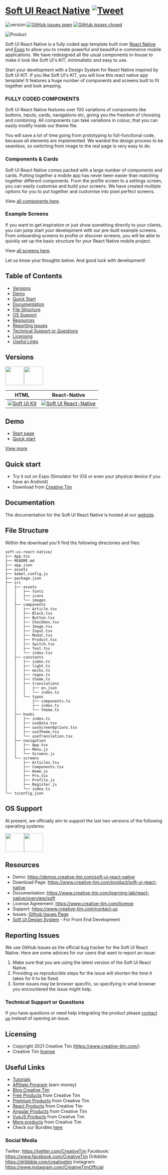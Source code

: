 # [Soft UI React Native](https://demos.creative-tim.com/soft-ui-react-native/index.html) [![Tweet](https://img.shields.io/twitter/url/http/shields.io.svg?style=social&logo=twitter)](https://twitter.com/home?status=soft-ui%20React%20Native,%20a%20cool%20NowUI%20React%20Native%20App%20Template%20%E2%9D%A4%EF%B8%8F%20https%3A//bit.ly/2KAj86H%20%23reactnative%20%23NowUI%20%23designsystem%20%23developers%20via%20%40CreativeTim)

![version](https://img.shields.io/badge/version-1.0.1-blue.svg)  [![GitHub issues open](https://img.shields.io/github/issues/creativetimofficial/ct-soft-ui-react-native.svg?style=flat)](https://github.com/creativetimofficial/ct-soft-ui-react-native/issues?q=is%3Aopen+is%3Aissue) [![GitHub issues closed](https://img.shields.io/github/issues-closed-raw/creativetimofficial/ct-soft-ui-react-native.svg?maxAge=2592000)](https://github.com/creativetimofficial/ct-soft-ui-react-native/issues?q=is%3Aissue+is%3Aclosed)

![Product](https://s3.amazonaws.com/creativetim_bucket/products/490/original/opt_soft_ui_react_native_thumbnail.jpg)

Soft UI React Native is a fully coded app template built
over [React Native](https://facebook.github.io/react-native/?ref=creativetim)
and [Expo](https://expo.io/?ref=creativetim) to allow you to create powerful and beautiful e-commerce mobile
applications. We have redesigned all the usual components in-house to make it look like Soft UI's KIT, minimalistic and
easy to use.

Start your development with a Design System for React Native inspired by Soft UI KIT. If you like Soft UI's KIT, you
will love this react native app template! It features a huge number of components and screens built to fit together and
look amazing.

### FULLY CODED COMPONENTS

Soft UI React Native features over 100 variations of components like buttons, inputs, cards, navigations etc, giving you
the freedom of choosing and combining. All components can take variations in colour, that you can easily modify inside
our theme file.

You will save a lot of time going from prototyping to full-functional code, because all elements are implemented. We
wanted the design process to be seamless, so switching from image to the real page is very easy to do.

### Components & Cards

Soft UI React Native comes packed with a large number of components and cards. Putting together a mobile app has never
been easier than matching together different components. From the profile screen to a settings screen, you can easily
customise and build your screens. We have created multiple options for you to put together and customise into pixel
perfect screens.

View [all components here](https://demos.creative-tim.com/soft-ui-react-native/).

### Example Screens

If you want to get inspiration or just show something directly to your clients, you can jump start your development with
our pre-built example screens. From onboarding screens to profile or discover screens, you will be able to quickly set
up the basic structure for your React Native mobile project.

View [all screens here](https://demos.creative-tim.com/soft-ui-react-native/#screens).

Let us know your thoughts below. And good luck with development!


## Table of Contents

* [Versions](#versions)
* [Demo](#demo)
* [Quick Start](#quick-start)
* [Documentation](#documentation)
* [File Structure](#file-structure)
* [OS Support](#os-support)
* [Resources](#resources)
* [Reporting Issues](#reporting-issues)
* [Technical Support or Questions](#technical-support-or-questions)
* [Licensing](#licensing)
* [Useful Links](#useful-links)

## Versions

[<img src="https://github.com/creativetimofficial/public-assets/blob/master/logos/html-logo.jpg?raw=true" width="60" height="60" />](https://www.creative-tim.com/product/soft-ui-kit-pro)[<img src="https://github.com/creativetimofficial/public-assets/blob/master/logos/react-native-logo.jpg?raw=true" width="60" height="60" />](https://www.creative-tim.com/product/soft-ui-react-native)

| HTML                                                                                                                                                                                  | React-Native                                                                                                                                                                                              |
|---------------------------------------------------------------------------------------------------------------------------------------------------------------------------------------|-----------------------------------------------------------------------------------------------------------------------------------------------------------------------------------------------------------|
| [![Soft UI Kit](https://s3.amazonaws.com/creativetim_bucket/products/448/original/opt_sds_free_thumbnail.jpg?1614876201)](https://www.creative-tim.com/product/soft-ui-design-system) | [![Soft UI React-Native](https://s3.amazonaws.com/creativetim_bucket/products/490/original/opt_soft_ui_react_native_thumbnail.jpg?1625576346)](https://www.creative-tim.com/product/soft-ui-react-native) |

## Demo

- [Start page](https://demos.creative-tim.com/soft-ui-react-native)
- [Quick start](https://www.creative-tim.com/learning-lab/react-native/quick-start/soft)

[View more](https://demos.creative-tim.com/soft-ui-react-native)

## Quick start

- Try it out on Expo (Simulator for iOS or even your physical device if you have an Android)
- Download from [Creative Tim](https://www.creative-tim.com/product/soft-ui-react-native)


## Documentation

The documentation for the Soft UI React Native is hosted at
our [website](https://www.creative-tim.com/learning-lab/react-native/overview/soft).


## File Structure
Within the download you'll find the following directories and files:

```
soft-ui-react-native/
├── App.tsx
├── README.md
├── app.json
├── assets
├── babel.config.js
├── package.json
├── src
│   ├── assets
│   │   ├── fonts
│   │   ├── icons
│   │   └── images
│   ├── components
│   │   ├── Article.tsx
│   │   ├── Block.tsx
│   │   ├── Button.tsx
│   │   ├── Checkbox.tsx
│   │   ├── Image.tsx
│   │   ├── Input.tsx
│   │   ├── Modal.tsx
│   │   ├── Product.tsx
│   │   ├── Switch.tsx
│   │   ├── Text.tsx
│   │   └── index.tsx
│   ├── constants
│   │   ├── index.ts
│   │   ├── light.ts
│   │   ├── mocks.ts
│   │   ├── regex.ts
│   │   ├── theme.ts
│   │   ├── translations
│   │   │   ├── en.json
│   │   │   └── index.ts
│   │   └── types
│   │       ├── components.ts
│   │       ├── index.ts
│   │       └── theme.ts
│   ├── hooks
│   │   ├── index.ts
│   │   ├── useData.tsx
│   │   ├── useScreenOptions.tsx
│   │   ├── useTheme.tsx
│   │   └── useTranslation.tsx
│   ├── navigation
│   │   ├── App.tsx
│   │   ├── Menu.js
│   │   └── Screens.js
│   └── screens
│       ├── Articles.tsx
│       ├── Components.tsx
│       ├── Home.js
│       ├── Pro.tsx
│       ├── Profile.js
│       ├── Register.js
│       └── index.ts
└── tsconfig.json
```


## OS Support

At present, we officially aim to support the last two versions of the following operating systems:

[<img src="https://raw.githubusercontent.com/creativetimofficial/ct-material-kit-pro-react-native/master/assets/android-logo.png" width="60" height="60" />](https://www.creative-tim.com/product/soft-ui-react-native)[<img src="https://raw.githubusercontent.com/creativetimofficial/ct-material-kit-pro-react-native/master/assets/apple-logo.png" width="60" height="60" />](https://www.creative-tim.com/product/soft-ui-react-native)

## Resources

- Demo: <https://demos.creative-tim.com/soft-ui-react-native>
- Download Page: <https://www.creative-tim.com/product/soft-ui-react-native>
- Documentation: <https://www.creative-tim.com/learning-lab/react-native/overview/soft>
- License Agreement: <https://www.creative-tim.com/license>
- Support: <https://www.creative-tim.com/contact-us>
- Issues: [Github Issues Page](https://github.com/creativetimofficial/ct-soft-ui-react-native/issues)
- [Soft UI Design System](https://www.creative-tim.com/product/soft-ui-design-system?ref=soft-uiprn-readme) - For Front
  End Development

## Reporting Issues

We use GitHub Issues as the official bug tracker for the Soft UI React Native. Here are some advices for our users that
want to report an issue:

1. Make sure that you are using the latest version of the Soft UI React Native.
2. Providing us reproducible steps for the issue will shorten the time it takes for it to be fixed.
3. Some issues may be browser specific, so specifying in what browser you encountered the issue might help.


### Technical Support or Questions

If you have questions or need help integrating the product please [contact us](https://www.creative-tim.com/contact-us) instead of opening an issue.


## Licensing

- Copyright 2021 Creative Tim (https://www.creative-tim.com/)
- Creative Tim [license](https://www.creative-tim.com/license)

## Useful Links

- [Tutorials](https://www.youtube.com/channel/UCVyTG4sCw-rOvB9oHkzZD1w)
- [Affiliate Program](https://www.creative-tim.com/affiliates/new) (earn money)
- [Blog Creative Tim](http://blog.creative-tim.com/)
- [Free Products](https://www.creative-tim.com/bootstrap-themes/free) from Creative Tim
- [Premium Products](https://www.creative-tim.com/bootstrap-themes/premium) from Creative Tim
- [React Products](https://www.creative-tim.com/bootstrap-themes/react-themes) from Creative Tim
- [Angular Products](https://www.creative-tim.com/bootstrap-themes/angular-themes) from Creative Tim
- [VueJS Products](https://www.creative-tim.com/bootstrap-themes/vuejs-themes) from Creative Tim
- [More products](https://www.creative-tim.com/bootstrap-themes) from Creative Tim
- Check our Bundles [here](https://www.creative-tim.com/bundles?ref=soft-ui-github-readme)


### Social Media
Twitter: <https://twitter.com/CreativeTim>
Facebook: <https://www.facebook.com/CreativeTim>
Dribbble: <https://dribbble.com/creativetim>
Instagram: <https://www.instagram.com/CreativeTimOfficial>
